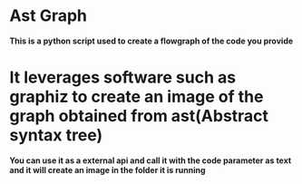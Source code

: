 # Ast Graph
**This is a python script used to create a flowgraph of the code you provide**

# It leverages software such as graphiz to create an image of the graph obtained from ast(Abstract syntax tree) 
**You can use it as a external api and call it with the code parameter as text and it will create an image in the folder it is running**